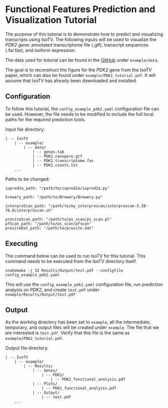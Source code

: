 # Functional Features Prediction and Visualization Tutorial

The purpose of this tutorial is to demonstrate how to predict and visualizing transcripts using IsoTV. The following inputs will be used to visualize the *PDK2* gene: annotated transcriptome file (.gtf), transcript sequences (.fa/.fas), and isoform expression.

The data used for tutorial can be found in the [GitHub](https://github.molgen.mpg.de/MayerGroup/IsoTV) under `example/data`.

The goal is to reconstruct the figure for the *PDK2* gene from the IsoTV paper, which can also be found under `example/PDK2_tutorial.pdf`. It will assume that IsoTV has already been downloaded and installed.

## Configuration

To follow this tutorial, the `config_example_pdk2.yaml` configuration file can be used. However, the file needs to be modified to include the full local paths for the required prediction tools.

Input file directory:
```
| -- IsoTV
    | -- example/
        | -- data/
            | -- genes.tab
            | -- PDK2.nanopore.gtf
            | -- PDK2.transcriptome.fas
            | -- PDK2.counts.txt
    ...
```

Paths to be changed:
```
iupred2a_path: "/path/to/iupred2a/iupred2a.py"

brewery_path: "/path/to/Brewery/Brewery.py"

interproScan_path: "/path/to/my_interproscan/interproscan-5.38-76.0/interproscan.sh"

prositeScan_path: "/path/to/ps_scan/ps_scan.pl"
pfScan_path: "/path/to/ps_scan/pfscan"
prositeDat_path: "/path/to/prosite.dat"
```

## Executing

The command below can be used to run IsoTV for this tutorial. This command needs to be executed from the IsoTV directory itself.

```
snakemake -j 32 Results/Output/test.pdf --configfile config_example_pdk2.yaml
```

This will use the `config_example_pdk2.yaml` configuration file, run prediction analysis on *PDK2*, and create `test.pdf` under `example/Results/Output/test.pdf`

## Output

As the working directory has been set to `example`, all the intermediate, temporary, and output files will be created under `example`. The file that we are interested is `test.pdf`. Verify that this file is the same as `example/PDK2_tutorial.pdf`.    

Output file directory:
```
| -- IsoTV
    | -- example/
        | -- Results/
            | -- Genes/
                | -- PDK2/
                    | -- PDK2_functional_analysis.pdf
            | -- Plots/
                | -- PDK2_functional_analysis.pdf
            | -- Output/
                | -- test.pdf
    ...
```

